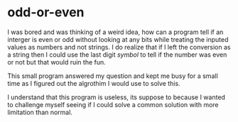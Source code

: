 # odd-or-even
I was bored and was thinking of a weird idea, how can a program tell if an interger is even or odd without looking at any bits while treating the inputed values as numbers and not strings. I do realize that if I left the conversion as a string then I could use the last digit *symbol* to tell if the number was even or not but that would ruin the fun.

This small program answered my question and kept me busy for a small time as I figured out the algrothim I would use to solve this.

I understand that this program is useless, its suppose to because I wanted to challenge myself seeing if I could solve a common solution with more limitation than normal.
